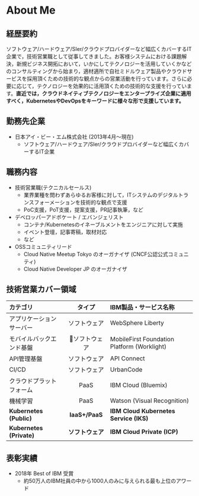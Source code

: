 # About Me
## 経歴要約
ソフトウェア/ハードウェア/SIer/クラウドプロバイダーなど幅広くカバーするIT企業で，技術営業職として従事してきました。お客様システムにおける課題解決，新規ビジネス開拓において，いかにしてテクノロジーを活用していくかなどのコンサルティングから始まり，適材適所で自社ミドルウェア製品やクラウドサービスを採用頂くための技術的な観点からの営業活動を行っています。さらに必要に応じて，テクノロジーを効果的に活用頂くための技術的な支援を行っています。**直近では，クラウドネイティブテクノロジーをエンタープライズ企業に適用すべく，KubernetesやDevOpsをキーワードに様々な形で支援しています。**

## 勤務先企業
- 日本アイ・ビー・エム株式会社 (2013年4月〜現在)
  - ソフトウェア/ハードウェア/SIer/クラウドプロバイダーなど幅広くカバーするIT企業

## 職務内容
- 技術営業職(テクニカルセールス)
  - 業界業種を問わずあらゆるお客様に対して，ITシステムのデジタルトランスフォーメーションを技術的な観点で支援
  - PoC支援，PoT支援，提案支援，PR記事執筆，など
- デベロッパーアドボケート / エバンジェリスト
  - コンテナ/Kubernetesのイネーブルメントをエンジニアに対して実施
  - イベント登壇，記事寄稿，取材対応
  - など
- OSSコミュニティリード
  - Cloud Native Meetup Tokyo のオーガナイザ (CNCF公認公式コミュニティ)
  - Cloud Native Developer JP のオーガナイザ

## 技術営業カバー領域
|カテゴリ|タイプ|IBM製品・サービス名称|
|:--|:--:|:--|
|アプリケーションサーバー|ソフトウェア|WebSphere Liberty|
|モバイルバックエンド基盤|ソフトウェア|MobileFirst Foundation Platform (Worklight)|
|API管理基盤|ソフトウェア|API Connect|
|CI/CD|ソフトウェア|UrbanCode|
|クラウドプラットフォーム|PaaS|IBM Cloud (Bluemix)|
|機械学習|PaaS|Watson (Visual Recognition)|
|**Kubernetes (Public)**|**IaaS+/PaaS**|**IBM Cloud Kubernetes Service (IKS)**|
|**Kubernetes (Private)**|**ソフトウェア**|**IBM Cloud Private (ICP)**|

## 表彰実績
- 2018年 Best of IBM 受賞
  - 約50万人のIBM社員の中から1000人のみに与えられる最も上位のアワード
